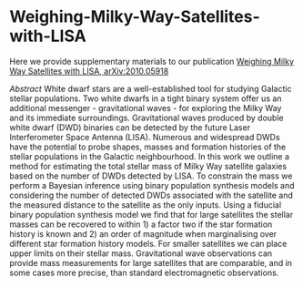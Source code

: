 # Weighing-Milky-Way-Satellites-with-LISA
Here we provide supplementary materials to our publication [Weighing Milky Way Satellites with LISA, arXiv:2010.05918](https://arxiv.org/abs/2010.05918)

*Abstract* 
White dwarf stars are a well-established tool for studying Galactic stellar populations. Two white dwarfs in a tight binary system offer us an additional messenger - gravitational waves - for exploring the Milky Way and its immediate surroundings. Gravitational waves produced by double white dwarf (DWD) binaries can be detected by the future Laser Interferometer Space Antenna (LISA). Numerous and widespread DWDs have the potential to probe shapes, masses and formation histories of the stellar populations in the Galactic neighbourhood. In this work we outline a method for estimating the total stellar mass of Milky Way satellite galaxies based on the number of DWDs detected by LISA. To constrain the mass we perform a Bayesian inference using binary population synthesis models and considering the number of detected DWDs associated with the satellite and the measured distance to the satellite as the only inputs. Using a fiducial binary population synthesis model we find that for large satellites the stellar masses can be recovered to within 1) a factor two if the star formation history is known and 2) an order of magnitude when marginalising over different star formation history models. For smaller satellites we can place upper limits on their stellar mass. Gravitational wave observations can provide mass measurements for large satellites that are comparable, and in some cases more precise, than standard electromagnetic observations.

